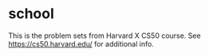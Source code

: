 school
======
This is the problem sets from Harvard X CS50 course. See https://cs50.harvard.edu/ for additional info.
